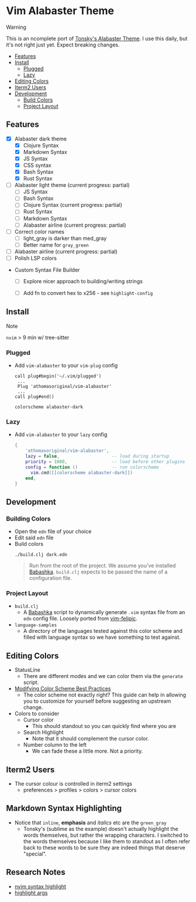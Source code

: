 # Vim Alabaster Theme

> [!WARNING]
> This is an ncomplete port of [Tonsky's Alabaster Theme].  I use this daily,
> but it's not right just yet.  Expect breaking changes.

* [Features]
* [Install]
  * [Plugged]
  * [Lazy]
* [Editing Colors]
* [Iterm2 Users]
* [Development]
  * [Build Colors]
  * [Project Layout]


## Features

* [x] Alabaster dark theme
  * [x] Clojure Syntax
  * [x] Markdown Syntax
  * [x] JS Syntax
  * [x] CSS syntax
  * [x] Bash Syntax
  * [x] Rust Syntax
* [ ] Alabaster light theme (current progress: partial)
  * [ ] JS Syntax
  * [ ] Bash Syntax
  * [ ] Clojure Syntax (current progress: partial)
  * [ ] Rust Syntax
  * [ ] Markdown Syntax
  * [ ] Alabaster airline (current progress: partial)
* [ ] Correct color names
  * [ ] light_gray is darker than med_gray
  * [ ] Better name for `gray_green`
* [ ] Alabaster airline (current progress: partial)
* [ ] Polish LSP colors
* Custom Syntax File Builder
  * [ ] Explore nicer approach to building/writing strings
  * [ ] Add fn to convert hex to x256 - see `highlight-config`


## Install

> [!note]
> `nvim` > 9 min w/ tree-sitter

### Plugged

- Add `vim-alabaster` to your `vim-plug` config
  ```vim
  call plug#begin('~/.vim/plugged')
   ...
   Plug 'athomasoriginal/vim-alabaster'
   ...
  call plug#end()

  colorscheme alabaster-dark
  ```

### Lazy

- Add `vim-alabaster` to your `lazy` config
  ```lua
  {
      'athomasoriginal/vim-alabaster',
      lazy = false,                    -- load during startup
      priority = 1000,                 -- load before other plugins
      config = function ()             -- run colorscheme
        vim.cmd([[colorscheme alabaster-dark]])
      end,
  }
  ```

## Development

### Building Colors

- Open the `edn` file of your choice
- Edit said `edn` file
- Build colors
  ```command
  ./build.clj dark.edn
  ```
  > Run from the root of the project.  We assume you've installed [Babashka].
  > `build.clj` expects to be passed the name of a configuration file.

### Project Layout

- `build.clj`
  - A [Babashka] script to dynamically generate `.vim` syntax file from an
    `edn` config file.  Loosely ported from [vim-felipic].
- `language-samples`
  - A directory of the languages tested against this color scheme and filled
    with language syntax so we have something to test against.

## Editing Colors

- StatusLine
  - There are different modes and we can color them via the `generate` script.
- [Modifying Color Scheme Best Practices]
  - The color scheme not exactly right?  This guide can help in allowing you
    to customize for yourself before suggesting an upstream change.
- Colors to consider
  - Cursor color
    - This should standout so you can quickly find where you are
  - Search Highlight
    - Note that it should complement the cursor color.
  - Number column to the left
    - We can fade these a little more.  Not a priority.

## Iterm2 Users

- The cursor colour is controlled in iterm2 settings
  - preferences >  profiles > colors > cursor colors


## Markdown Syntax Highlighting

- Notice that `inline`, **emphasis** and _italics_ etc are the `green_gray`
  - Tonsky's (sublime as the example) doesn't actually highlight the words
    themselves, but rather the wrapping characters.  I switched to the words
    themselves because I like them to standout as I often refer back to these
    words to be sure they are indeed things that deserve "special".

## Research Notes

- [nvim syntax highlight]
- [highlight args]


[Features]: #features
[Install]: #install
[Plugged]: #plugged
[Lazy]: #lazy
[Development]: #development
[Build Colors]: #build-colors
[Editing Colors]: #editing-colors
[Iterm2 Users]: #iterm2-users
[Project Layout]: #project-layout

[Tonsky's Alabaster Theme]: https://github.com/tonsky/sublime-scheme-alabaster
[vim-felipic]: https://github.com/felipec/vim-felipec
[Modifying Color Scheme Best Practices]: https://gist.github.com/romainl/379904f91fa40533175dfaec4c833f2f
[Babashka]: https://github.com/babashka/babashka#quickstart
[nvim syntax highlight]: https://neovim.io/doc/user/treesitter.html#treesitter-highlight
[highlight args]: https://neovim.io/doc/user/syntax.html#highlight-args
